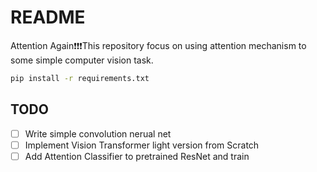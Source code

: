 # README

Attention Again❗❗❗This repository focus on using attention mechanism to some simple computer vision task.

```bash
pip install -r requirements.txt
```

## TODO

- [ ] Write simple convolution nerual net
- [ ] Implement Vision Transformer light version from Scratch
- [ ] Add Attention Classifier to pretrained ResNet and train